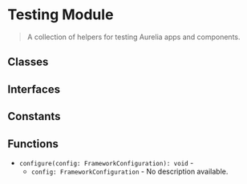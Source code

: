 # Testing Module

> A collection of helpers for testing Aurelia apps and components.

## Classes


## Interfaces


## Constants


## Functions


* `configure(config: FrameworkConfiguration): void` - 
  * `config: FrameworkConfiguration` - No description available.

